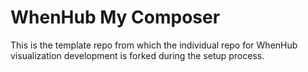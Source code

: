 # WhenHub My Composer

This is the template repo from which the individual repo for WhenHub visualization development
is forked during the setup process.